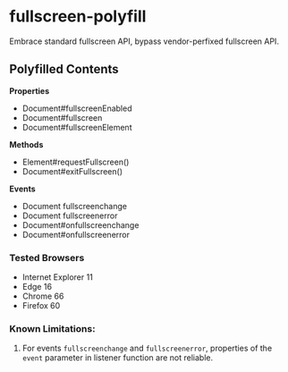 # fullscreen-polyfill

Embrace standard fullscreen API, bypass vendor-perfixed fullscreen API.

## Polyfilled Contents

**Properties**  
+ Document#fullscreenEnabled
+ Document#fullscreen
+ Document#fullscreenElement

**Methods**  
+ Element#requestFullscreen()
+ Document#exitFullscreen()

**Events**  
+ Document fullscreenchange
+ Document fullscreenerror
+ Document#onfullscreenchange
+ Document#onfullscreenerror

### Tested Browsers
+ Internet Explorer 11
+ Edge 16
+ Chrome 66
+ Firefox 60

### Known Limitations:
1. For events `fullscreenchange` and `fullscreenerror`, properties of the `event` parameter in listener function are not reliable.
